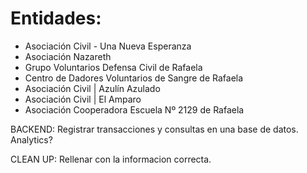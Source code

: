 # Entidades:

- Asociación Civil - Una Nueva Esperanza
- Asociación Nazareth
- Grupo Voluntarios Defensa Civil de Rafaela
- Centro de Dadores Voluntarios de Sangre de Rafaela
- Asociación Civil | Azulín Azulado
- Asociación Civil | El Amparo
- Asociación Cooperadora Escuela Nº 2129 de Rafaela

BACKEND:
Registrar transacciones y consultas en una base de datos.
Analytics?

CLEAN UP:
Rellenar con la informacion correcta.
